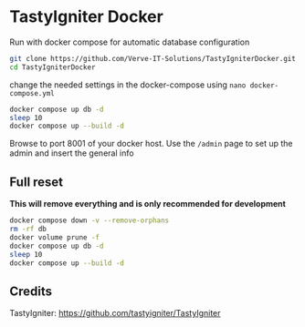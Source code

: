 # TastyIgniter Docker

Run with docker compose for automatic database configuration

```sh
git clone https://github.com/Verve-IT-Solutions/TastyIgniterDocker.git
cd TastyIgniterDocker
```
change the needed settings in the docker-compose using `nano docker-compose.yml`
```sh
docker compose up db -d
sleep 10
docker compose up --build -d
```

Browse to port 8001 of your docker host. Use the `/admin` page to set up the admin and insert the general info

## Full reset
**This will remove everything and is only recommended for development**
```sh
docker compose down -v --remove-orphans
rm -rf db
docker volume prune -f
docker compose up db -d
sleep 10
docker compose up --build -d
```

## Credits
TastyIgniter: https://github.com/tastyigniter/TastyIgniter